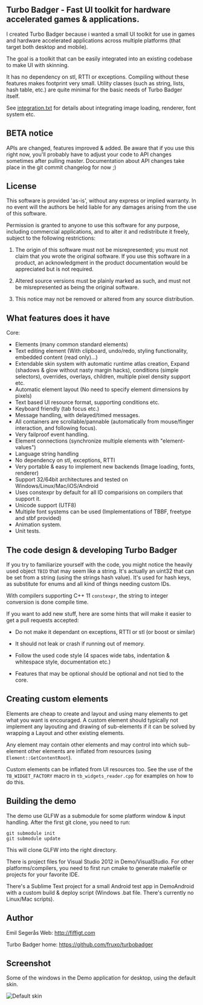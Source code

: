Turbo Badger - Fast UI toolkit for hardware accelerated games & applications.
-----------------------------------------------------------------------------------

I created Turbo Badger because i wanted a small UI toolkit for use in games and
hardware accelerated applications across multiple platforms (that target both
desktop and mobile).

The goal is a toolkit that can be easily integrated into an existing codebase to
make UI with skinning.

It has no dependency on stl, RTTI or exceptions. Compiling without these features
makes footprint very small. Utility classes (such as string, lists, hash table,
etc.) are quite minimal for the basic needs of Turbo Badger itself.

See [integration.txt](integration.txt) for details about integrating image loading,
renderer, font system etc.


BETA notice
-----------------------------------------------------------------------------------

APIs are changed, features improved & added. Be aware that if you use this right
now, you'll probably have to adjust your code to API changes sometimes after
pulling master. Documentation about API changes take place in the git commit
changelog for now ;)


License
-----------------------------------------------------------------------------------

This software is provided 'as-is', without any express or implied warranty. In no
event will the authors be held liable for any damages arising from the use of this
software.

Permission is granted to anyone to use this software for any purpose, including
commercial applications, and to alter it and redistribute it freely, subject to the
following restrictions:

  1. The origin of this software must not be misrepresented; you must not claim
  that you wrote the original software. If you use this software in a product,
  an acknowledgment in the product documentation would be appreciated but is not
  required.

  2. Altered source versions must be plainly marked as such, and must not be
  misrepresented as being the original software.

  3. This notice may not be removed or altered from any source distribution.


What features does it have
-----------------------------------------------------------------------------------

Core:

  * Elements (many common standard elements)
  * Text editing element (With clipboard, undo/redo, styling functionality,
    embedded content (read only)...)
  * Extendable skin system with automatic runtime atlas creation,
    Expand (shadows & glow without nasty margin hacks),
    conditions (simple selectors), overrides, overlays, children, multiple
    pixel density support etc.
  * Automatic element layout (No need to specify element dimensions by pixels)
  * Text based UI resource format, supporting conditions etc.
  * Keyboard friendly (tab focus etc.)
  * Message handling, with delayed/timed messages.
  * All containers are scrollable/pannable (automatically from mouse/finger
    interaction, and following focus).
  * Very failproof event handling.
  * Element connections (synchronize multiple elements with "element-values")
  * Language string handling
  * No dependency on stl, exceptions, RTTI
  * Very portable & easy to implement new backends (Image loading, fonts,
    renderer)
  * Support 32/64bit architectures and tested on Windows/Linux/Mac/iOS/Android
  * Uses constexpr by default for all ID comparisions on compilers that support
    it.
  * Unicode support (UTF8)
  * Multiple font systems can be used (Implementations of TBBF, freetype and stbf
    provided)
  * Animation system.
  * Unit tests.


The code design & developing Turbo Badger
-----------------------------------------------------------------------------------

If you try to familiarize yourself with the code, you might notice the heavily used
object `TBID` that may seem like a string. It's actually an uint32 that can be set
from a string (using the strings hash value). It's used for hash keys, as
substitute for enums and all kind of things needing custom IDs.

With compilers supporting C++ 11 `constexpr`, the string to integer conversion is
done compile time.

If you want to add new stuff, here are some hints that will make it easier to get a
pull requests accepted:

  * Do not make it dependant on exceptions, RTTI or stl (or boost or similar)

  * It should not leak or crash if running out of memory.

  * Follow the used code style (4 spaces wide tabs, indentation & whitespace style,
    documentation etc.)

  * Features that may be optional should be optional and not tied to the core.


Creating custom elements
-----------------------------------------------------------------------------------

Elements are cheap to create and layout and using many elements to get what you want
is encouraged. A custom element should typically not implement any layouting and
drawing of sub-elements if it can be solved by wrapping a Layout and other
existing elements.

Any element may contain other elements and may control into which sub-element other
elements are inflated from resources (using `Element::GetContentRoot`).

Custom elements can be inflated from UI resources too. See the use of the
`TB_WIDGET_FACTORY` macro in `tb_widgets_reader.cpp` for examples on how to do
this.


Building the demo
-----------------------------------------------------------------------------------

The demo use GLFW as a submodule for some platform window & input handling.
After the first git clone, you need to run:

	git submodule init
	git submodule update

This will clone GLFW into the right directory.

There is project files for Visual Studio 2012 in Demo/VisualStudio.
For other platforms/compilers, you need to first run cmake to generate makefile or
projects for your favorite IDE.

There's a Sublime Text project for a small Android test app in DemoAndroid with a
custom build & deploy script (Windows .bat file. There's currently no Linux/Mac
scripts).


Author
-----------------------------------------------------------------------------------

Emil Segerås
Web: <http://fiffigt.com>  

Turbo Badger home: <https://github.com/fruxo/turbobadger>  


Screenshot
-----------------------------------------------------------------------------------

Some of the windows in the Demo application for desktop, using the default skin.

![Default skin](Demo/screenshot/screenshot_01.png)
